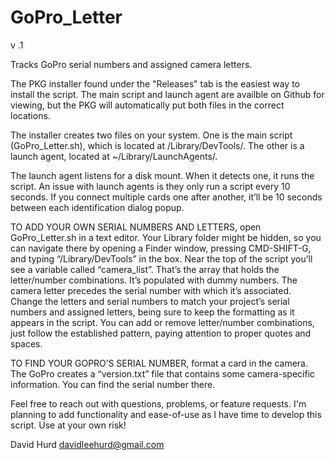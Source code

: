 # GoPro_Letter
v .1

Tracks GoPro serial numbers and assigned camera letters.


The PKG installer found under the "Releases" tab is the easiest way to  install the script. The main script and launch agent are availble on Github for viewing, but the PKG will automatically put both files in the correct locations.

The installer creates two files on your system. One is the main script (GoPro_Letter.sh), which is located at /Library/DevTools/. The other is a launch agent, located at ~/Library/LaunchAgents/.

The launch agent listens for a disk mount. When it detects one, it runs the script. An issue with launch agents is they  only run a script every 10 seconds. If you connect multiple cards one after another, it’ll be 10 seconds between each identification dialog popup.

TO ADD YOUR OWN SERIAL NUMBERS AND LETTERS, open GoPro_Letter.sh in a text editor. Your Library folder might be hidden, so you can navigate there by opening a Finder window, pressing CMD-SHIFT-G, and typing “/Library/DevTools” in the box. Near the top of the script you’ll see a variable called “camera_list”. That’s the array that holds the letter/number combinations. It’s populated with dummy numbers. The camera letter precedes the serial number with which it’s associated. Change the letters and serial numbers to match your project’s serial numbers and assigned letters, being sure to keep the formatting as it appears in the script. You can add or remove letter/number combinations, just follow the established pattern, paying attention to proper quotes and spaces.

TO FIND YOUR GOPRO’S SERIAL NUMBER, format a card in the camera. The GoPro creates a “version.txt” file that contains some camera-specific information. You can find the serial number there.


Feel free to reach out with questions, problems, or feature requests. I'm planning to add functionality and ease-of-use as I have time to develop this script. Use at your own risk!


David Hurd
davidleehurd@gmail.com
